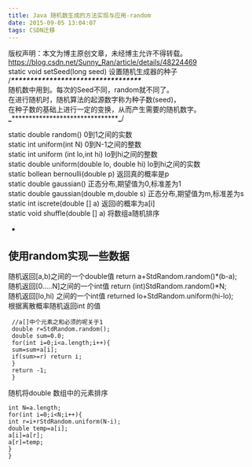 ```yaml
---
title: Java 随机数生成的方法实现与应用-random
date: 2015-09-05 13:04:07
tags: CSDN迁移
---
```

 版权声明：本文为博主原创文章，未经博主允许不得转载。 https://blog.csdn.net/Sunny_Ran/article/details/48224469   
  static void setSeed(long seed) 设置随机生成器的种子   
 /**_**********************************_**   
 随机数中用到。每次的Seed不同，random就不同了。   
 在进行随机时，随机算法的起源数字称为种子数(seed)，   
 在种子数的基础上进行一定的变换，从而产生需要的随机数字。   
 **_***********************************_**/

 static double random() 0到1之间的实数   
 static int uniform(int N) 0到N-1之间的整数   
 static int uniform (int lo,int hi) lo到hi之间的整数   
 static double uniform(double lo, double hi) lo到hi之间的实数   
 static bollean bernoulli(double p) 返回真的概率是p   
 static double gaussian() 正态分布,期望值为0,标准差为1   
 static double gaussian(double m,double s) 正态分布,期望值为m,标准差为s   
 static int iscrete(double [] a) 返回i的概率为a[i]   
 static void shuffle(double [] a) 将数组a随机排序

 -

 
## 使用random实现一些数据

 随机返回[a,b)之间的一个double值 return a+StdRandom.random()*(b-a);   
 随机返回[0…..N]之间的一个int值 return (int)StdRandom.random()*N;   
 随机返回[lo,hi) 之间的一个int值 returned lo+StdRandom.uniform(hi-lo);   
 根据离散概率随机返回int 的值

 
```
 //a[]中个元素之和必须的呢关于1
 double r=StdRandom.random();
 double sum=0.0;
 for(int i=0;i<a.length;i++){
 sum=sum+a[i];
 if(sum>=r) return i;
 }
 return -1;
 }

```
 随机将double 数组中的元素排序

 
```
int N=a.length;
for(int i=0;i<N;i++){
int r=i+rStdRandom.uniform(N-i);
double temp=a[i];
a[i]=a[r];
a[r]=temp;
}
}
```
   
  